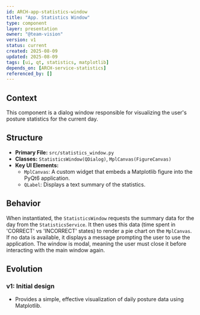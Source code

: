 ```yaml
---
id: ARCH-app-statistics-window
title: "App. Statistics Window"
type: component
layer: presentation
owner: "@team-vision"
version: v1
status: current
created: 2025-08-09
updated: 2025-08-09
tags: [ui, qt, statistics, matplotlib]
depends_on: [ARCH-service-statistics]
referenced_by: []
---
```


## Context
This component is a dialog window responsible for visualizing the user's posture statistics for the current day.

## Structure
*   **Primary File:** `src/statistics_window.py`
*   **Classes:** `StatisticsWindow(QDialog)`, `MplCanvas(FigureCanvas)`
*   **Key UI Elements:**
    *   `MplCanvas`: A custom widget that embeds a Matplotlib figure into the PyQt6 application.
    *   `QLabel`: Displays a text summary of the statistics.

## Behavior
When instantiated, the `StatisticsWindow` requests the summary data for the day from the `StatisticsService`. It then uses this data (time spent in 'CORRECT' vs 'INCORRECT' states) to render a pie chart on the `MplCanvas`. If no data is available, it displays a message prompting the user to use the application. The window is modal, meaning the user must close it before interacting with the main window again.

## Evolution
### v1: Initial design
*   Provides a simple, effective visualization of daily posture data using Matplotlib.
